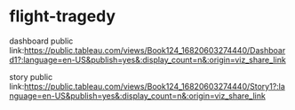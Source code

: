 # flight-tragedy


dashboard public link:https://public.tableau.com/views/Book124_16820603274440/Dashboard1?:language=en-US&publish=yes&:display_count=n&:origin=viz_share_link

story public link:https://public.tableau.com/views/Book124_16820603274440/Story1?:language=en-US&publish=yes&:display_count=n&:origin=viz_share_link


